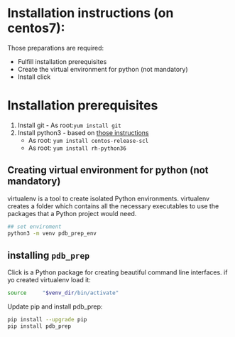 # Installation instructions (on centos7):
Those preparations are required:
- Fulfill installation prerequisites
- Create the virtual environment for python (not mandatory)
- Install click 

# Installation prerequisites
1. Install git - As root:```yum install git```
2. Install python3 - based on [those instructions](https://linuxize.com/post/how-to-install-python-3-on-centos-7/)
   - As root: ```yum install centos-release-scl```
   - As root: ```yum install rh-python36```
		
## Creating virtual environment for python (not mandatory)

virtualenv is a tool to create isolated Python environments. 
virtualenv creates a folder which contains all the necessary executables to use the packages that a Python project would need.
```bash
## set enviroment 
python3 -m venv pdb_prep_env
```
## installing ```pdb_prep```
Click is a Python package for creating beautiful command line interfaces.
if yo created virtualenv load it:
``` bash 
source     "$venv_dir/bin/activate" 
```
Update pip and install pdb_prep:
```bash
pip install --upgrade pip
pip install pdb_prep
```
